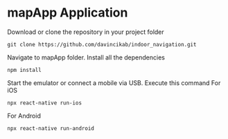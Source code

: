 # mapApp Application

Download or clone the repository in your project folder

``
git clone https://github.com/davincikab/indoor_navigation.git
``

Navigate to mapApp folder.
Install all the dependencies

``
    npm install
``

Start the emulator or connect a mobile via USB. Execute this command
For iOS

``
npx react-native run-ios
``


For Android

``
npx react-native run-android
``

